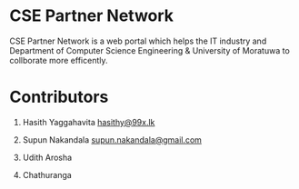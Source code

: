 CSE Partner Network
===================

CSE Partner Network is a web portal which helps the IT industry and Department of Computer Science Engineering
& University of Moratuwa to collborate more efficently.


Contributors
============

1) Hasith Yaggahavita
   hasithy@99x.lk
   
2) Supun Nakandala
   supun.nakandala@gmail.com
   
3) Udith Arosha

4) Chathuranga 
